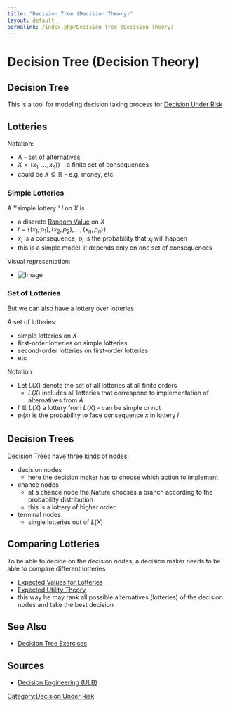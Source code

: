 ```yaml
---
title: "Decision Tree (Decision Theory)"
layout: default
permalink: /index.php/Decision_Tree_(Decision_Theory)
---
```


# Decision Tree (Decision Theory)

## Decision Tree
This is a tool for modeling decision taking process for [Decision Under Risk](Decision_Under_Risk)


## Lotteries
Notation:
- $A$ - set of alternatives
- $X = \{x_1, ..., x_n)\}$ - a finite set of consequences
- could be $X \subseteq \mathbb{R}$ - e.g. money, etc


### Simple Lotteries
A ''simple lottery'' $l$ on $X$ is
- a discrete [Random Value](Random_Value) on $X$
- $l = \{(x_1, p_1), (x_2, p_2), ..., (x_n, p_n) \}$
- $x_i$ is a consequence, $p_i$ is the probability that $x_i$ will happen
- this is a simple model: it depends only on one set of consequences 


Visual representation:
- <img src="https://raw.github.com/alexeygrigorev/wiki-figures/master/ulb/de/ru/simple-lottery.png" alt="Image">


### Set of Lotteries
But we can also have a lottery over lotteries 

A set of lotteries:
- simple lotteries on $X$
- first-order lotteries on simple lotteries
- second-order lotteries on first-order lotteries 
- etc

Notation
- Let $L(X)$ denote the set of all lotteries at all finite orders 
  - $L(X)$ includes all lotteries that correspond to implementation of alternatives from $A$
- $l \in L(X)$ a lottery from $L(X)$ - can be simple or not
- $p_l(x)$ is the probability to face consequence $x$ in lottery $l$ 



## Decision Trees
Decision Trees have three kinds of nodes:
- decision nodes
  - here the decision maker has to choose which action to implement
- chance nodes 
  - at a chance node the Nature chooses a branch according to the probability distribution 
  - this is a lottery of higher order
- terminal nodes 
  - single lotteries out of $L(X)$


## Comparing Lotteries
To be able to decide on the decision nodes, a decision maker needs to be able to compare different lotteries 
- [Expected Values for Lotteries](Expected_Values_for_Lotteries)
- [Expected Utility Theory](Expected_Utility_Theory)
- this way he may rank all possible alternatives (lotteries) of the decision nodes and take the best decision


## See Also
- [Decision Tree Exercises](Decision_Tree_Exercises)

## Sources
- [Decision Engineering (ULB)](Decision_Engineering_(ULB))

[Category:Decision Under Risk](Category_Decision_Under_Risk)